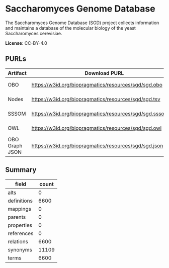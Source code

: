 # Saccharomyces Genome Database

The Saccharomyces Genome Database (SGD) project collects information and maintains a database of the molecular biology of the yeast Saccharomyces cerevisiae.

**License**: CC-BY-4.0

## PURLs

| Artifact       | Download PURL                                              | Versioned Download PURL                                            |
|----------------|------------------------------------------------------------|--------------------------------------------------------------------|
| OBO            | https://w3id.org/biopragmatics/resources/sgd/sgd.obo       | https://w3id.org/biopragmatics/resources/sgd/R64-5-1/sgd.obo       |
| Nodes          | https://w3id.org/biopragmatics/resources/sgd/sgd.tsv       | https://w3id.org/biopragmatics/resources/sgd/R64-5-1/sgd.tsv       |
| SSSOM          | https://w3id.org/biopragmatics/resources/sgd/sgd.sssom.tsv | https://w3id.org/biopragmatics/resources/sgd/R64-5-1/sgd.sssom.tsv |
| OWL            | https://w3id.org/biopragmatics/resources/sgd/sgd.owl       | https://w3id.org/biopragmatics/resources/sgd/R64-5-1/sgd.owl       |
| OBO Graph JSON | https://w3id.org/biopragmatics/resources/sgd/sgd.json      | https://w3id.org/biopragmatics/resources/sgd/R64-5-1/sgd.json      |

## Summary

| field       |   count |
|-------------|---------|
| alts        |       0 |
| definitions |    6600 |
| mappings    |       0 |
| parents     |       0 |
| properties  |       0 |
| references  |       0 |
| relations   |    6600 |
| synonyms    |   11109 |
| terms       |    6600 |
